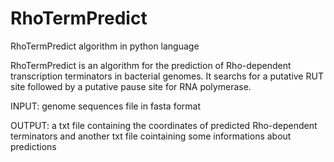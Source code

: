 # RhoTermPredict

RhoTermPredict algorithm in python language

RhoTermPredict is an algorithm for the prediction of Rho-dependent transcription terminators in bacterial genomes. It searchs for a putative RUT site followed by a putative pause site for RNA polymerase.

INPUT: genome sequences file in fasta format

OUTPUT: a txt file containing the coordinates of predicted Rho-dependent terminators and another txt file cointaining some informations about predictions
